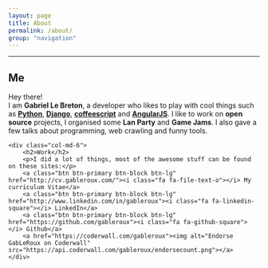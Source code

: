```yaml
---
layout: page
title: About
permalink: /about/
group: "navigation"
---
```


<!-- <img class="img-circle center-block" src="{{ site.author.email | to_gravatar }}" /> -->

<div class="row text-center">
    <div class="github-card" height="300" width="350" data-theme="medium" data-github="gableroux"></div>
    <script src="http://lab.lepture.com/github-cards/widget.js"></script>
</div>

<hr>

<div class="row">
    <div class="col-md-6">
        <h2>Me</h2>
        <p>
        Hey there!<br>
        I am <strong>Gabriel Le Breton</strong>, a developer who likes to play with cool things such as 
        <a href="https://www.python.org/"><strong>Python</strong></a>, 
        <a href="https://www.djangoproject.com/"><strong>Django</strong></a>, 
        <a href="http://coffeescript.org/"><strong>coffeescript</strong></a> and 
        <a href="https://angularjs.org/"><strong>AngularJS</strong></a>.        
        I like to work on <strong>open source</strong> projects, I organised some <strong>Lan Party</strong> and <strong>Game Jams</strong>. I also gave a few talks about programming, web crawling and funny tools.
        </p>
    </div>

    <div class="col-md-6">
        <h2>Work</h2>
        <p>I did a lot of things, most of the awesome stuff can be found on these sites:</p>
        <a class="btn btn-primary btn-block btn-lg" href="http://cv.gableroux.com/"><i class="fa fa-file-text-o"></i> My curriculum Vitae</a>
        <a class="btn btn-primary btn-block btn-lg" href="http://www.linkedin.com/in/gableroux"><i class="fa fa-linkedin-square"></i> LinkedIn</a>
        <a class="btn btn-primary btn-block btn-lg" href="https://github.com/gableroux"><i class="fa fa-github-square"></i> Github</a>
        <a href="https://coderwall.com/gableroux"><img alt="Endorse GabLeRoux on Coderwall" src="https://api.coderwall.com/gableroux/endorsecount.png"></a>
    </div>
</div>